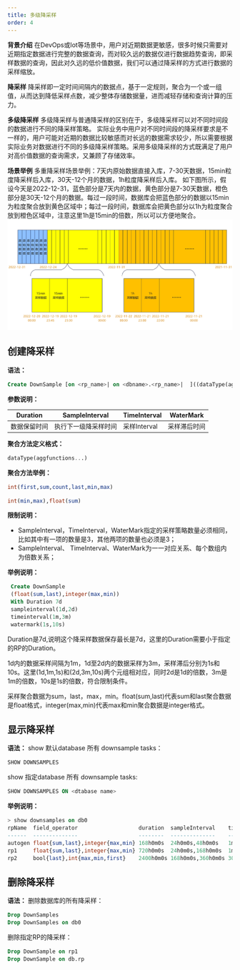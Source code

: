 ```yaml
---
title: 多级降采样
order: 4
---
```

**背景介绍**
在DevOps或Iot等场景中，用户对近期数据更敏感，很多时候只需要对近期指定数据进行完整的数据查询，而对较久远的数据仅进行数据趋势查询，即采样数据的查询，因此对久远的低价值数据，我们可以通过降采样的方式进行数据的采样缩放。

**降采样**
降采样即一定时间间隔内的数据点，基于一定规则，聚合为一个或一组值，从而达到降低采样点数，减少整体存储数据量，进而减轻存储和查询计算的压力。

**多级降采样**
多级降采样与普通降采样的区别在于，多级降采样可以对不同时间段的数据进行不同的降采样策略。
实际业务中用户对不同时间段的降采样要求是不一样的，用户可能对近期的数据比较敏感而对长远的数据需求较少，所以需要根据实际业务对数据进行不同的多级降采样策略。采用多级降采样的方式既满足了用户对高价值数据的查询需求，又兼顾了存储效率。

**场景举例**
多重降采样场景举例：7天内原始数据直接入库，7-30天数据，15min粒度降采样后入库，30天-12个月的数据，1h粒度降采样后入库。
如下图所示，假设今天是2022-12-31，蓝色部分是7天内的数据，黄色部分是7-30天数据，橙色部分是30天-12个月的数据。每过一段时间，数据库会把蓝色部分的数据以15min为粒度聚合放到黄色区域中；每过一段时间，数据库会把黄色部分以1h为粒度聚合放到橙色区域中，注意这里1h是15min的倍数，所以可以方便地聚合。
![多级降采样场景图](../../../../static/img/guide/features/downsample_1.jpg)


## 创建降采样
**语法：**

```sql
Create DownSample [on <rp_name>| on <dbname>.<rp_name>|  ]((dataType(aggregators)...)) With Duration <timeDuration> SampleInterval(time Durations) TimeInterval(time Durations) WaterMark(time Durations)
```
**参数说明：**

|  Duration |SampleInterval   |TimeInterval   |WaterMark   |
| ------------ | ------------ | ------------ | ------------ |
| 数据保留时间  |执行下一级降采样时间  |采样Interval   | 采样滞后时间  |

**聚合方法定义格式：**

```sql
dataType(aggfunctions...)
```
**聚合方法举例：**

 ```sql
int(first,sum,count,last,min,max)
 ```
```sql
int(min,max),float(sum)
```
**限制说明：**

- SampleInterval，TimeInterval，WaterMark指定的采样策略数量必须相同，比如其中有一项的数量是3，其他两项的数量也必须是3；
- SampleInterval、 TimeInterval、WaterMark为一一对应关系、每个数组内为倍数关系；

**举例说明：**

```sql
 Create DownSample 
 (float(sum,last),integer(max,min))
 With Duration 7d 
 sampleinterval(1d,2d)
 timeinterval(1m,3m)
 watermark(1s,10s)
```
Duration是7d,说明这个降采样数据保存最长是7d，这里的Duration需要小于指定的RP的Duration。

1d内的数据采样间隔为1m，1d至2d内的数据采样为3m，采样滞后分别为1s和10s。这里(1d,1m,1s)和(2d,3m,10s)两个元组相对应，同时2d是1d的倍数，3m是1m的倍数，10s是1s的倍数，符合限制条件。

采样聚合数据为sum，last，max，min。float(sum,last)代表sum和last聚合数据是float格式，integer(max,min)代表max和min聚合数据是integer格式。


## 显示降采样
**语法：**
show 默认database 所有 downsample tasks：

```sql
SHOW DOWNSAMPLES
```
show 指定database 所有 downsample tasks:
```sql
SHOW DOWNSAMPLES ON <dtabase name>
```
**举例说明：**

```sql
> show downsamples on db0
rpName  field_operator                   duration  sampleInterval    timeInterval waterMark
------  --------------                   --------  --------------    ------------ ---------
autogen float{sum,last},integer{max,min} 168h0m0s  24h0m0s,48h0m0s   1m0s,3m0s    1s,10s
rp1     float{sum,last},integer{max,min} 720h0m0s  24h0m0s,168h0m0s  1m0s,3m0s    1s,1m0s
rp2     bool{last},int{max,min,first}    2400h0m0s 168h0m0s,360h0m0s 30m0s,1h0m0s 10m0s,10h0m0s
```
## 删除降采样
**语法：**
删除数据库的所有降采样：
```sql
Drop DownSamples
Drop DownSamples on db0
```
删除指定RP的降采样：
```sql
Drop DownSample on rp1
Drop DownSample on db.rp
```